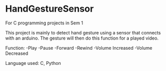 # HandGestureSensor

For C programming projects in Sem 1

This project is mainly to detect hand gesture using a sensor that connects with an arduino.
The gesture will then do this function for a played video.

Function:
-Play
-Pause
-Forward
-Rewind
-Volume Increased
-Volume Decreased

Language used: C, Python
